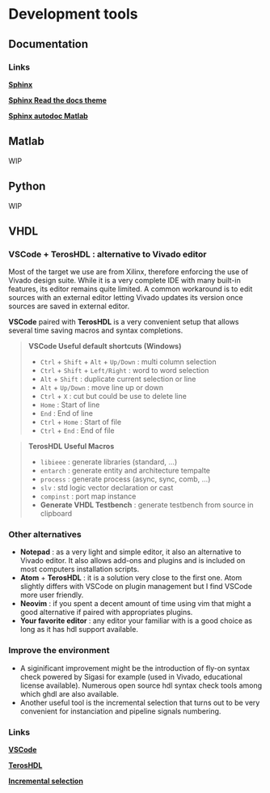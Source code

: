 # Development tools

## Documentation

### Links

[**Sphinx**](https://www.sphinx-doc.org/en/master/)

[**Sphinx Read the docs theme**](https://pypi.org/project/sphinx-rtd-theme/)

[**Sphinx autodoc Matlab**](https://pypi.org/project/sphinxcontrib-matlabdomain/)

## Matlab

WIP

## Python

WIP

## VHDL

### VSCode + TerosHDL : alternative to Vivado editor

Most of the target we use are from Xilinx, therefore enforcing the use of Vivado design suite.
While it is a very complete IDE with many built-in features, its editor remains quite limited. A common workaround is to edit sources with an external editor letting Vivado updates its version once sources are saved in external editor.

**VSCode** paired with **TerosHDL** is a very convenient setup that allows several time saving macros and syntax completions.

> **VSCode Useful default shortcuts (Windows)**
>  * `Ctrl` + `Shift` + `Alt` + `Up/Down` : multi column selection
>  * `Ctrl` + `Shift` + `Left/Right` : word to word selection
>  * `Alt` + `Shift` : duplicate current selection or line
>  * `Alt` + `Up/Down` : move line up or down
>  * `Ctrl` + `X` : cut but could be use to delete line
>  * `Home` : Start of line
>  * `End`  : End of line
>  * `Ctrl` + `Home` : Start of file
>  * `Ctrl` + `End`  : End of file

> **TerosHDL Useful Macros**
>  * `libieee` : generate libraries (standard, ...)
>  * `entarch` : generate entity and architecture tempalte
>  * `process` : generate process (async, sync, comb, ...)
>  * `slv` : std logic vector declaration or cast
>  * `compinst` : port map instance
>  * **Generate VHDL Testbench** : generate testbench from source in clipboard
  
### Other alternatives

* **Notepad** : as a very light and simple editor, it also an alternative to Vivado editor. It also allows add-ons and plugins and is included on most computers installation scripts.
* **Atom** + **TerosHDL** : it is a solution very close to the first one. Atom slightly differs with VSCode on plugin management but I find VSCode more user friendly.
* **Neovim** : if you spent a decent amount of time using vim that might a good alternative if paired with appropriates plugins.
* **Your favorite editor** : any editor your familiar with is a good choice as long as it has hdl support available.

### Improve the environment

* A siginificant improvement might be the introduction of fly-on syntax check powered by Sigasi for example (used in Vivado, educational license available). Numerous open source hdl syntax check tools among which ghdl are also available.
* Another useful tool is the incremental selection that turns out to be very convenient for instanciation and pipeline signals numbering.

### Links

[**VSCode**](https://code.visualstudio.com/)

[**TerosHDL**](https://marketplace.visualstudio.com/items?itemName=teros-technology.teroshdl)

[**Incremental selection**](https://marketplace.visualstudio.com/items?itemName=albymor.increment-selection)
